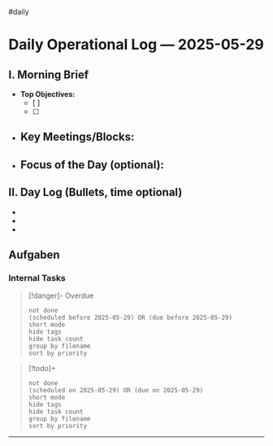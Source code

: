 #daily
# Daily Operational Log — 2025-05-29

## I. Morning Brief

- **Top Objectives:**
  - [ ]
  - [ ]
- **Key Meetings/Blocks:**
  -
- **Focus of the Day (optional):**
  -

## II. Day Log (Bullets, time optional)

-
-
-

## Aufgaben

### Internal Tasks

> [!danger]- Overdue
>```tasks
>not done
>(scheduled before 2025-05-29) OR (due before 2025-05-29)
>short mode
>hide tags
>hide task count
>group by filename
>sort by priority
>```

> [!todo]+
>```tasks
>not done
>(scheduled on 2025-05-29) OR (due on 2025-05-29)
>short mode
>hide tags
>hide task count
>group by filename
>sort by priority
>```

---
